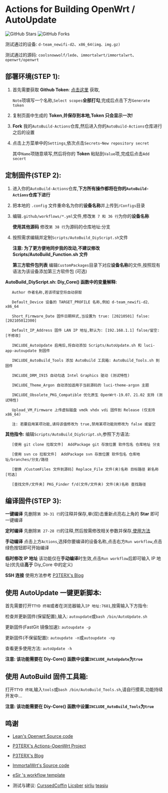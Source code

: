# Actions for Building OpenWrt / AutoUpdate

![GitHub Stars](https://img.shields.io/github/stars/Hyy2001X/AutoBuild-Actions.svg?style=flat-square&label=Stars&logo=github)
![GitHub Forks](https://img.shields.io/github/forks/Hyy2001X/AutoBuild-Actions.svg?style=flat-square&label=Forks&logo=github)

测试通过的设备: `d-team_newifi-d2`、`x86_64(img、img.gz)`

测试通过的源码: `coolsnowwolf/lede`、`immortalwrt/immortalwrt`、`openwrt/openwrt`

## 部署环境(STEP 1):

1. 首先需要获取 **Github Token**: [点击这里](https://github.com/settings/tokens/new) 获取,

   `Note`项填写一个名称,`Select scopes`**全部打勾**,完成后点击下方`Generate token`

2. 复制页面中生成的 **Token**,**并保存到本地,Token 只会显示一次!**

3. **Fork** 我的`AutoBuild-Actions`仓库,然后进入你的`AutoBuild-Actions`仓库进行之后的设置

4. 点击上方菜单中的`Settings`,依次点击`Secrets`-`New repository secret`

   其中`Name`项随意填写,然后将你的 **Token** 粘贴到`Value`项,完成后点击`Add secert`

## 定制固件(STEP 2):

1. 进入你的`AutoBuild-Actions`仓库,**下方所有操作都将在你的`AutoBuild-Actions`仓库下进行**

2. 把本地的 `.config` 文件重命名为你的**设备名称**并上传到`/Configs`目录

3. 编辑`.github/workflows/*.yml`文件,修改`第 7 和 36 行`为你的**设备名称**

   **使用其他源码** 修改`第 38 行`为源码的仓库地址:分支

4. 按照需求编辑并定制`Scripts/AutoBuild_DiyScript.sh`文件

   **注意: 为了更方便地同步我的改动,不建议修改 Scripts/AutoBuild_Function.sh 文件**

   **第三方软件包列表** 编辑`CustomPackages`目录下对应**设备名称**的文件,按照现有语法为该设备添加第三方软件包 (可选)

**AutoBuild_DiyScript.sh: Diy_Core() 函数中的变量解释:**
```
   Author 作者名称,若该项留空将自动获取

   Default_Device 设备的 TARGET_PROFILE 名称,例如 d-team_newifi-d2、x86_64
   
   Short_Firmware_Date 固件日期样式,当设置为 true: [20210501] false: [202105012300]
   
   Default_IP_Address 固件 LAN IP 地址,默认为: [192.168.1.1] false/留空: [不修改]

   INCLUDE_AutoUpdate 启用后,将自动添加 Scripts/AutoUpdate.sh 和 luci-app-autoupdate 到固件

   INCLUDE_AutoBuild_Tools 添加 AutoBuild 工具箱: AutoBuild_Tools.sh 到固件

   INCLUDE_DRM_I915 自动勾选 Intel Graphics 驱动 (测试特性)

   INCLUDE_Theme_Argon 自动添加适用于当前源码的 luci-theme-argon 主题

   INCLUDE_Obsolete_PKG_Compatible 优化原生 OpenWrt-19.07、21.02 支持 (测试特性)

   Upload_VM_Firmware 上传虚拟磁盘 vmdk vhdx vdi 固件到 Release (仅支持 x86_64)
   
   注: 若要启用某项功能,请将该值修改为 true,禁用某项功能则修改为 false 或留空
```
**其他指令:** 编辑`Scripts/AutoBuild_DiyScript.sh`,参照下方语法:
```
   [使用 git clone 拉取文件]  AddPackage git 存放位置 软件包名 仓库地址 分支

   [使用 svn co 拉取文件]  AddPackage svn 存放位置 软件包名 仓库地址/branches/分支/路径

   [替换 /CustomFiles 文件到源码] Replace_File 文件(夹)名称 目标路径 新名称[可选]
   
   [查找文件/文件夹] PKG_Finder f/d(文件/文件夹) 文件(夹)名称 查找路径
```
## 编译固件(STEP 3):

   **一键编译** 先删除`第 30-31 行`的注释并保存,单(双)击重新点亮右上角的 **Star** 即可一键编译

   **定时编译** 先删除`第 27-28 行`的注释,然后按需修改相关参数并保存,[使用方法](https://www.runoob.com/w3cnote/linux-crontab-tasks.html)

   **手动编译** 点击上方`Actions`,选择你要编译的设备名称,点击右方`Run workflow`,点击绿色按钮即可开始编译
   
   **临时修改 IP 地址** 该功能仅在**手动编译**时生效,点击`Run workflow`后即可输入 IP 地址(优先级**高于** Diy_Core 中的定义)

   **SSH 连接** 使用方法参考 [P3TERX's Blog](https://p3terx.com/archives/build-openwrt-with-github-actions.html)

## 使用 AutoUpdate 一键更新脚本:

   首先需要打开`TTYD 终端`或者在浏览器输入`IP 地址:7681`,按需输入下方指令:

   检查并更新固件(保留配置),输入: `autoupdate`或`bash /bin/AutoUpdate.sh`

   更新固件(FastGit 镜像加速): `autoupdate -p`

   更新固件(不保留配置): `autoupdate -n`或`autoupdate -np`

   查看更多使用方法: `autoUpdate -h`

   **注意: 该功能需要在 Diy-Core() 函数中设置`INCLUDE_AutoUpdate`为`true`**

## 使用 AutoBuild 固件工具箱:

   打开`TTYD 终端`,输入`tools`或`bash /bin/AutoBuild_Tools.sh`,请自行摸索,功能持续开发中...

   **注意: 该功能需要在 Diy-Core() 函数中设置`INCLUDE_AutoBuild_Tools`为`true`**

## 鸣谢

   - [Lean's Openwrt Source code](https://github.com/coolsnowwolf/lede)

   - [P3TERX's Actions-OpenWrt Project](https://github.com/P3TERX/Actions-OpenWrt)

   - [P3TERX's Blog](https://p3terx.com/archives/build-openwrt-with-github-actions.html)

   - [ImmortalWrt's Source code](https://github.com/immortalwrt)

   - [eSir 's workflow template](https://github.com/esirplayground/AutoBuild-OpenWrt/blob/master/.github/workflows/Build_OP_x86_64.yml)

   - 测试与建议: [CurssedCoffin](https://github.com/CurssedCoffin) [Licsber](https://github.com/Licsber) [sirliu](https://github.com/sirliu) [teasiu](https://github.com/teasiu)
